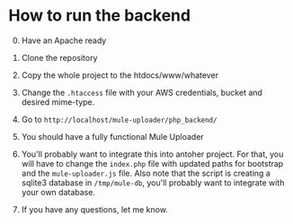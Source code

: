 How to run the backend
======================

0. Have an Apache ready

1. Clone the repository

2. Copy the whole project to the htdocs/www/whatever

3. Change the `.htaccess` file with your AWS credentials, bucket and desired mime-type.

4. Go to `http://localhost/mule-uploader/php_backend/`

5. You should have a fully functional Mule Uploader

6. You'll probably want to integrate this into antoher project. For that, you will have to change the `index.php`
file with updated paths for bootstrap and the `mule-uploader.js` file. Also note that the script is creating
a sqlite3 database in `/tmp/mule-db`, you'll probably want to integrate with your own database.

7. If you have any questions, let me know.

